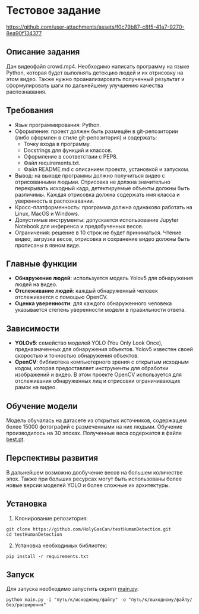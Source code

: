 # Тестовое задание


https://github.com/user-attachments/assets/f0c79b87-c8f5-41a7-9270-8ea90f134377


## Описание задания
Дан видеофайл crowd.mp4. Необходимо написать программу на языке Python, которая будет выполнять детекцию людей и их отрисовку на этом видео. Также нужно проанализировать полученный результат и сформулировать шаги по дальнейшему улучшению качества распознавания.

## Требования
- Язык программирования: Python.
- Оформление: проект должен быть размещён в git-репозитории (либо оформлен в стиле git-репозитория) и содержать:
    - Точку входа в программу.
    - Docstrings для функций и классов.
    - Оформление в соответствии с PEP8.
    - Файл requirements.txt.
    - Файл README.md с описанием проекта, установкой и запуском.
- Вывод: на выходе программы должно получиться видео с отрисованными людьми. Отрисовка не должна значительно перекрывать исходный кадр, детектируемые объекты должны быть различимы. Каждая отрисовка должна содержать имя класса и уверенность в распознавании.
- Кросс-платформенность: программа должна одинаково работать на Linux, MacOS и Windows.
- Допустимые инструменты: допускается использование Jupyter Notebook для инференса и предобученных весов.
- Ограничения: решение в 10 строк не будет приниматься. Чтение видео, загрузка весов, отрисовка и сохранение видео должны быть прописаны в явном виде.

## Главные функции
- **Обнаружение людей**: используется модель Yolov5 для обнаружения людей на видео.
- **Отслеживание людей**: каждый обнаруженный человек отслеживается с помощью OpenCV.
- **Оценка уверенности**: для каждого обнаруженного человека указывается степень уверенности модели в правильности ответа.

## Зависимости
- **YOLOv5**: семейство моделей YOLO (You Only Look Once), предназначенных для обнаружения объектов. Yolov5 известен своей скоростью и точностью обнаружения объектов.
- **OpenCV**: библиотека компьютерного зрения с открытым исходным кодом, которая предоставляет инструменты для обработки изображений и видео. В этом проекте OpenCV используется для отслеживания обнаруженных лиц и отрисовки ограничивающих рамок на видео.

## Обучение модели
Модель обучалась на датасете из открытых источников, содержащем более 15000 фотографий с размеченными на них людьми. Обучение производилось на 30 эпохах. Полученные веса содержатся в файле [best.pt](./best.pt).

## Перспективы развития
В дальнейшем возможно дообучение весов на большем количестве эпох. Также при б*о*льших ресурсах могут быть использованы более новые версии моделей YOLO и более сложные их архитектуры.

## Установка
1) Клонирование репозитория:
```
git clone https://github.com/HolyGasCan/testHumanDetection.git
cd testHumanDetection
```
2) Установка необходимых библиотек:
```
pip install -r requirements.txt
```

## Запуск
Для запуска необходимо запустить скрипт [main.py](./main.py):
```
python main.py -i "путь/к/исходному/файлу" -o "путь/к/выходному/файлу/без/расширения"
```
